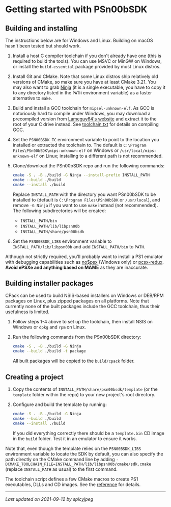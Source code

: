 
# Getting started with PSn00bSDK

## Building and installing

The instructions below are for Windows and Linux. Building on macOS hasn't been
tested but should work.

1. Install a host C compiler toolchain if you don't already have one (this is
   required to build the tools). You can use MSVC or MinGW on Windows, or
   install the `build-essential` package provided by most Linux distros.

2. Install Git and CMake. Note that some Linux distros ship relatively old
   versions of CMake, so make sure you have at least CMake 3.21. You may also
   want to grab [Ninja](https://ninja-build.org) (it is a single executable, you
   have to copy it to any directory listed in the `PATH` environment variable)
   as a faster alternative to `make`.

3. Build and install a GCC toolchain for `mipsel-unknown-elf`. As GCC is
   notoriously hard to compile under Windows, you may download a precompiled
   version from [Lameguy64's website](http://lameguy64.net?page=psn00bsdk)
   and extract it to the root of your C drive instead. See
   [toolchain.txt](toolchain.txt) for details on compiling GCC.

4. Set the `PSN00BSDK_TC` environment variable to point to the location you
   installed or extracted the toolchain to. The default is
   `C:\Program Files\PSn00bSDK\mips-unknown-elf` on Windows or
   `/usr/local/mips-unknown-elf` on Linux; installing to a different path is
   not recommended.

5. Clone/download the PSn00bSDK repo and run the following commands:

   ```bash
   cmake -S . -B ./build -G Ninja --install-prefix INSTALL_PATH
   cmake --build ./build
   cmake --install ./build
   ```

   Replace `INSTALL_PATH` with the directory you want PSn00bSDK to be installed
   to (default is `C:\Program Files\PSn00bSDK` or `/usr/local`), and remove
   `-G Ninja` if you want to use `make` instead (not recommended). The following
   subdirectories will be created:

   - `INSTALL_PATH/bin`
   - `INSTALL_PATH/lib/libpsn00b`
   - `INSTALL_PATH/share/psn00bsdk`

6. Set the `PSN00BSDK_LIBS` environment variable to
   `INSTALL_PATH/lib/libpsn00b` and add `INSTALL_PATH/bin` to `PATH`.

Although not strictly required, you'll probably want to install a PS1 emulator
with debugging capabilities such as [no$psx](https://problemkaputt.de/psx.htm)
(Windows only) or [pcsx-redux](https://github.com/grumpycoders/pcsx-redux).
**Avoid ePSXe and anything based on MAME** as they are inaccurate.

## Building installer packages

CPack can be used to build NSIS-based installers on Windows or DEB/RPM packages
on Linux, plus zipped packages on all platforms. Note that currently none of the
built packages include the GCC toolchain, thus their usefulness is limited.

1. Follow steps 1-4 above to set up the toolchain, then install NSIS on Windows
   or `dpkg` and `rpm` on Linux.

2. Run the following commands from the PSn00bSDK directory:

   ```bash
   cmake -S . -B ./build -G Ninja
   cmake --build ./build -t package
   ```

   All built packages will be copied to the `build/cpack` folder.

## Creating a project

1. Copy the contents of `INSTALL_PATH/share/psn00bsdk/template` (or the
   `template` folder within the repo) to your new project's root directory.

2. Configure and build the template by running:

   ```bash
   cmake -S . -B ./build -G Ninja
   cmake --build ./build
   cmake --install ./build
   ```

   If you did everything correctly there should be a `template.bin` CD image in
   the `build` folder. Test it in an emulator to ensure it works.

Note that, even though the template relies on the `PSN00BSDK_LIBS` environment
variable to locate the SDK by default, you can also specify the path directly
on the CMake command line by adding
`-DCMAKE_TOOLCHAIN_FILE=INSTALL_PATH/lib/libpsn00b/cmake/sdk.cmake` (replace
`INSTALL_PATH` as usual) to the first command.

The toolchain script defines a few CMake macros to create PS1 executables, DLLs
and CD images. See the [reference](doc/cmake_reference.md) for details.

-----------------------------------------
_Last updated on 2021-09-12 by spicyjpeg_
